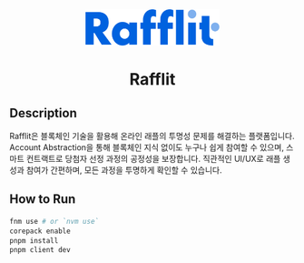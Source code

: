<div align="center">
    <a href="https://pajama-pants.vercel.app">
        <img src="res/logo.svg" alt="Rafflit, 블록체인 기반 래플 시스템" height=64>
    </a>
    <h1>Rafflit</h1>
</div>

## Description

Rafflit은 블록체인 기술을 활용해 온라인 래플의 투명성 문제를 해결하는 플랫폼입니다.
Account Abstraction을 통해 블록체인 지식 없이도 누구나 쉽게 참여할 수 있으며, 스마트 컨트랙트로 당첨자 선정 과정의 공정성을 보장합니다.
직관적인 UI/UX로 래플 생성과 참여가 간편하며, 모든 과정을 투명하게 확인할 수 있습니다.

## How to Run

```sh
fnm use # or `nvm use`
corepack enable
pnpm install
pnpm client dev
```
